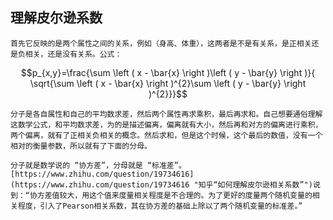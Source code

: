 ## 理解皮尔逊系数 ##

    首先它反映的是两个属性之间的关系，例如（身高、体重），这两者是不是有关系，是正相关还是负相关，还是没有关系。公式：

$$p_{x,y}=\frac{\sum \left ( x - \bar{x} \right )\left ( y - \bar{y} \right )}{
\sqrt{\sum \left ( x - \bar{x} \right )^{2}\sum \left ( y - \bar{y} \right )^{2}}}$$

    分子是各自属性和自己的平均数求差，然后两个属性再求乘积，最后再求和。自己想要通俗理解这数学公式，和平均数求差，为的是描述偏离，偏离就有大小，然后再和对方的偏离进行乘积，两个偏离，就有了正相关负相关的概念。然后求和，但是这个时候，这个最后的数值，没有一个相对的衡量参数，所以就有了下面的分母。

    分子就是数学说的 “协方差”，分母就是 “标准差”。[https://www.zhihu.com/question/19734616](https://www.zhihu.com/question/19734616 "知乎“如何理解皮尔逊相关系数”")说到：“协方差值较大，用这个值来度量相关程度是不合理的。为了更好的度量两个随机变量的相关程度，引入了Pearson相关系数，其在协方差的基础上除以了两个随机变量的标准差。”
